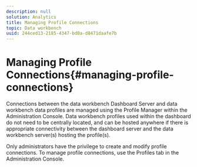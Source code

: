 ```yaml
---
description: null
solution: Analytics
title: Managing Profile Connections
topic: Data workbench
uuid: 244ced13-2185-4347-bd0a-d8471daafe7b
---
```


# Managing Profile Connections{#managing-profile-connections}

Connections between the data workbench Dashboard Server and data workbench data profiles are managed using the Profile Manager within the Administration Console. Data workbench profiles used within the dashboard do not need to be centrally located, and can be hosted anywhere if there is appropriate connectivity between the dashboard server and the data workbench server(s) hosting the profile(s).

Only administrators have the privilege to create and modify profile connections. To manage profile connections, use the Profiles tab in the Administration Console. 
